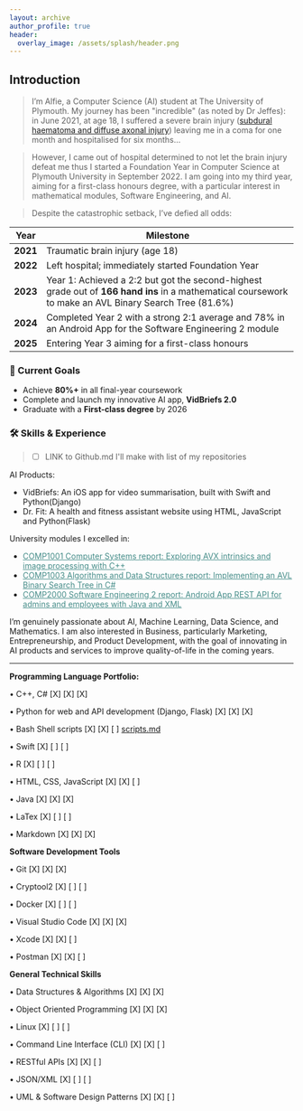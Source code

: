 ```yaml
---
layout: archive
author_profile: true
header:
  overlay_image: /assets/splash/header.png
---
```

<!--
[ ] IMPLEMENT DARK MODE TOGGLE
-->

## Introduction

>I’m Alfie, a Computer Science (AI) student at The University of Plymouth. My journey has been "incredible" (as noted by Dr Jeffes): in June 2021, at age 18, I suffered a severe brain injury ([subdural haematoma and diffuse axonal injury](https://en.wikipedia.org/wiki/Subdural_hematoma?utm_source=chatgpt.com)) leaving me in a coma for one month and hospitalised for six months...

>However, I came out of hospital determined to not let the brain injury defeat me thus I started a Foundation Year in Computer Science at Plymouth University in September 2022. I am going into my third year, aiming for a first-class honours degree, with a particular interest in mathematical modules, Software Engineering, and AI.

>Despite the catastrophic setback, I’ve defied all odds:

| Year      | Milestone                                       |
|-----------|-------------------------------------------------|
| **2021**  | Traumatic brain injury (age 18)                 |
| **2022**  | Left hospital; immediately started Foundation Year |
| **2023**  | Year 1: Achieved a 2:2 but got the second-highest grade out of **166 hand ins** in a mathematical coursework to make an AVL Binary Search Tree (81.6%) |
| **2024**  | Completed Year 2 with a strong 2:1 average and 78% in an Android App for the Software Engineering 2 module |
| **2025**  | Entering Year 3 aiming for a first-class honours |

### 🎯 Current Goals
- Achieve **80%+** in all final-year coursework
- Complete and launch my innovative AI app, **VidBriefs 2.0**
- Graduate with a **First-class degree** by 2026

### 🛠️ Skills & Experience

>- [ ] LINK to Github.md I'll make with list of my repositories

AI Products:

- VidBriefs: An iOS app for video summarisation, built with Swift and Python(Django)
- Dr. Fit: A health and fitness assistant website using HTML, JavaScript and Python(Flask)

University modules I excelled in:

<ul>
  <li><a href="https://github.com/alfie-ns/1001-cw" target="_blank" style="color: #448c88;">COMP1001 Computer Systems report: Exploring AVX intrinsics and image processing with C++</a></li>
  <li><a href="https://github.com/alfie-ns/1003-cw" target="_blank" style="color: #448c88;">COMP1003 Algorithms and Data Structures report: Implementing an AVL Binary Search Tree in C#</a></li>
  <li><a href="https://github.com/alfie-ns/staffsync-app" target="_blank" style="color: #448c88;">COMP2000 Software Engineering 2 report: Android App REST API for admins and employees with Java and XML</a></li>
</ul>

I’m genuinely passionate about AI, Machine Learning, Data Science, and Mathematics. I am also interested in Business, particularly Marketing, Entrepreneurship, and Product Development, with the goal of innovating in AI products and services to improve quality-of-life in the coming years.

---

**Programming Language Portfolio:**

•   C++, C# [X] [X] [X]

•   Python for web and API development (Django, Flask) [X] [X] [X]

•   Bash Shell scripts [X] [X] [ ] [scripts.md](alfie-ns.github.io/pages/projects/scripts.md)

•   Swift [X] [ ] [ ]

•   R [X] [ ] [ ]

•   HTML, CSS, JavaScript [X] [X] [ ]

•   Java [X] [X] [X]

•   LaTex [X] [ ] [ ]

•   Markdown [X] [X] [X]

**Software Development Tools**

•   Git [X] [X] [X]

•   Cryptool2 [X] [ ] [ ]

•   Docker [X] [ ] [ ]

•   Visual Studio Code [X] [X] [X]

•   Xcode [X] [X] [ ]

•   Postman [X] [X] [ ]

**General Technical Skills**

•   Data Structures & Algorithms [X] [X] [X]

•   Object Oriented Programming [X] [X] [X]

•   Linux [X] [ ] [ ]

•   Command Line Interface (CLI) [X] [X] [ ]

•   RESTful APIs [X] [X] [ ]

•   JSON/XML [X] [ ] [ ]

•   UML & Software Design Patterns [X] [X] [ ]